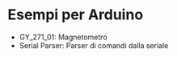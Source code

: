 Esempi per Arduino
================

* GY_271_01: Magnetometro 
* Serial Parser: Parser di comandi dalla seriale

